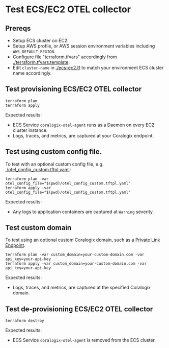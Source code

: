 # Test ECS/EC2 OTEL collector

## Prereqs

* Setup ECS cluster on EC2.
* Setup AWS profile, or AWS session environment variables including ```AWS_DEFAULT_REGION```.
* Configure file "terraform.tfvars" accordingly from [./terraform.tfvars.template](./terraform.tfvars.template). 
* Edit ```cluster-name``` in  [./ecs-ec2.tf](./ecs-ec2.tf) to match your environment ECS cluster name accordingly.

## Test provisioning ECS/EC2 OTEL collector

```
terraform plan
terraform apply
```

Expected results:
* ECS Service ```coralogix-otel-agent``` runs as a Daemon on every EC2 cluster instance.
* Logs, traces, and metrics, are captured at your Coralogix endpoint.

## Test using custom config file.

To test with an optional custom config file, e.g. [./otel_config_custom.tftpl.yaml](./otel_config_custom.tftpl.yaml):

```
terraform plan -var otel_config_file="$(pwd)/otel_config_custom.tftpl.yaml"
terraform apply -var otel_config_file="$(pwd)/otel_config_custom.tftpl.yaml"
```

Expected results:
* Any logs to application containers are captured at ```Warning``` severity.

## Test custom domain

To test using an optional custom Coralogix domain, such as a [Private Link Endpoint](https://coralogix.com/docs/coralogix-amazon-web-services-aws-privatelink-endpoints/).

```
terraform plan -var custom_domain=your-custom-domain.com -var api_key=your-api-key
terraform apply -var custom_domain=your-custom-domain.com -var api_key=your-api-key
```

Expected results:
* Logs, traces, and metrics, are captured at the specified Coralogix domain.

## Test de-provisioning ECS/EC2 OTEL collector

```
terraform destroy
```

Expected results:
* ECS Service ```coralogix-otel-agent``` is removed from the ECS cluster.
